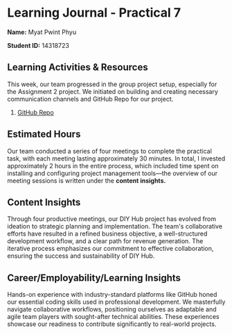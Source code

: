 # Learning Journal - Practical 7

**Name:** Myat Pwint Phyu

**Student ID:** 14318723

## Learning Activities & Resources

This week, our team progressed in the group project setup, especially for the Assignment 2 project. We initiated on building and creating necessary communication channels and GitHub Repo for our project. 

1. [GitHub Repo](https://github.com/ShweMoeThantAurum/ContentManagementSystemGroupAssignmentTeam6)

## Estimated Hours

Our team conducted a series of four meetings to complete the practical task, with each meeting lasting approximately 30 minutes. In total, I invested approximately 2 hours in the entire process, which included time spent on installing and configuring project management tools—the overview of our meeting sessions is written under the **content insights.**

## Content Insights

Through four productive meetings, our DIY Hub project has evolved from ideation to strategic planning and implementation. The team's collaborative efforts have resulted in a refined business objective, a well-structured development workflow, and a clear path for revenue generation. The iterative process emphasizes our commitment to effective collaboration, ensuring the success and sustainability of DIY Hub.

## Career/Employability/Learning Insights

Hands-on experience with industry-standard platforms like GitHub honed our essential coding skills used in professional development. We masterfully navigate collaborative workflows, positioning ourselves as adaptable and agile team players with sought-after technical abilities. These experiences showcase our readiness to contribute significantly to real-world projects.

